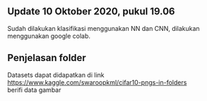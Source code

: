 ## Update 10 Oktober 2020, pukul 19.06
Sudah dilakukan klasifikasi menggunakan NN dan CNN, dilakukan menggunakan google colab.

## Penjelasan folder
Datasets dapat didapatkan di link https://www.kaggle.com/swaroopkml/cifar10-pngs-in-folders <br>
berifi data gambar
